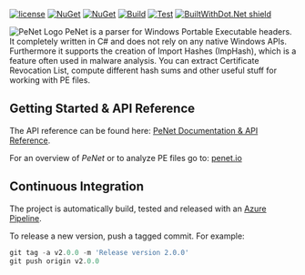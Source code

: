 [![license](https://img.shields.io/github/license/secana/penet.svg)](https://raw.githubusercontent.com/secana/PeNet/master/LICENSE)
[![NuGet](https://img.shields.io/nuget/v/PeNet.svg)](https://www.nuget.org/packages/PeNet/)
[![NuGet](https://img.shields.io/nuget/dt/PeNet.svg)](https://www.nuget.org/packages/PeNet/)
[![Build](https://img.shields.io/azure-devops/build/secana/PeNet/2.svg)](https://dev.azure.com/secana/PeNet/_build?definitionId=2)
[![Test](https://img.shields.io/azure-devops/tests/secana/PeNet/2.svg)](https://dev.azure.com/secana/PeNet/_build?definitionId=2)
[![BuiltWithDot.Net shield](https://builtwithdot.net/project/492/penet-csharp-net-standard-file-parser/badge)](https://builtwithdot.net/project/492/penet-csharp-net-standard-file-parser)

![PeNet Logo](https://raw.githubusercontent.com/secana/PeNet/master/resource/linkedin_banner_image_2.png "PeNet - PE analysis made easy")
PeNet is a parser for Windows Portable Executable headers. It completely written in C# and does not rely on any native Windows APIs.
Furthermore it supports the creation of Import Hashes (ImpHash), which is a feature often used in malware analysis. You can extract Certificate Revocation List, compute different hash sums and other useful stuff for working with PE files.

## Getting Started & API Reference

The API reference can be found here: [PeNet Documentation & API Reference](http://secana.github.io/PeNet).

For an overview of *PeNet* or to analyze PE files go to: [penet.io](http://penet.io)

## Continuous Integration

The project is automatically build, tested and released with an [Azure Pipeline](https://dev.azure.com/secana/PeNet).

To release a new version, push a tagged commit. For example:

 ```powershell
 git tag -a v2.0.0 -m 'Release version 2.0.0'
 git push origin v2.0.0
 ```
